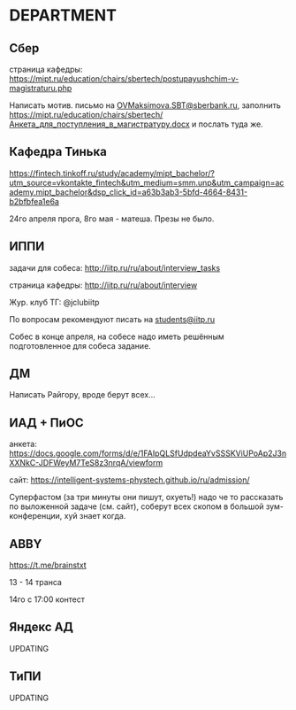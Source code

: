 # DEPARTMENT

## Сбер
страница кафедры: https://mipt.ru/education/chairs/sbertech/postupayushchim-v-magistraturu.php

Написать мотив. письмо на OVMaksimova.SBT@sberbank.ru, заполнить https://mipt.ru/education/chairs/sbertech/Анкета_для_поступления_в_магистратуру.docx и послать туда же.

## Кафедра Тинька

https://fintech.tinkoff.ru/study/academy/mipt_bachelor/?utm_source=vkontakte_fintech&utm_medium=smm.unp&utm_campaign=academy.mipt_bachelor&dsp_click_id=a63b3ab3-5bfd-4664-8431-b2bfbfea1e6a

24го апреля прога, 8го мая - матеша. Презы не было.

## ИППИ
задачи для собеса: http://iitp.ru/ru/about/interview_tasks

страница кафедры: http://iitp.ru/ru/about/interview

Жур. клуб ТГ: @jclubiitp 

По вопросам рекомендуют писать на students@iitp.ru 

Собес в конце апреля, на собесе надо иметь решённым подготовленное для собеса задание.

## ДМ

Написать Райгору, вроде берут всех...

## ИАД + ПиОС
анкета: https://docs.google.com/forms/d/e/1FAIpQLSfUdpdeaYvSSSKViUPoAp2J3nXXNkC-JDFWeyM7TeS8z3nrqA/viewform

сайт: https://intelligent-systems-phystech.github.io/ru/admission/

Суперфастом (за три минуты они пишут, охуеть!) надо че то рассказать по выложенной задаче (см. сайт), соберут всех скопом в большой зум-конференции, хуй знает когда.

## ABBY
https://t.me/brainstxt

13 - 14 транса

14го с 17:00 контест


## Яндекс АД
UPDATING

## ТиПИ
UPDATING
